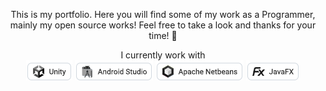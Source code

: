 <p align="center">
  This is my portfolio. Here you will find some of my work as a Programmer, mainly my open source works! Feel free to take a look and thanks for your time! 🙂
</p>

<p align="center">
  I currently work with
  <br>
  <img src="images/unity.png" />
  <img src="images/android-studio.png" />
  <img src="images/apache-netbeans.png" />
  <img src="images/javafx.png" />
</p>